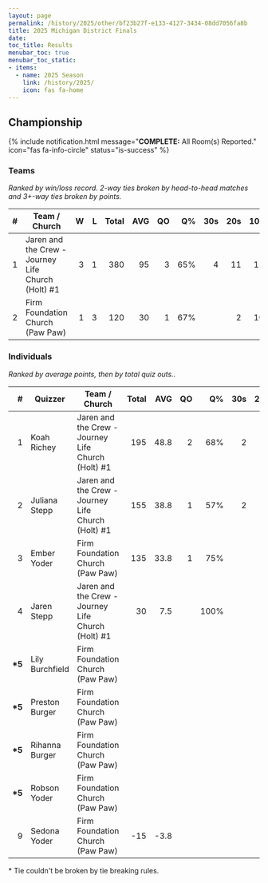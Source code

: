 ```yaml
---
layout: page
permalink: /history/2025/other/bf23b27f-e133-4127-3434-08dd7056fa8b
title: 2025 Michigan District Finals
date: 
toc_title: Results
menubar_toc: true
menubar_toc_static:
- items:
  - name: 2025 Season
    link: /history/2025/
    icon: fas fa-home
---
```



## Championship

{% include notification.html
   message="<b>COMPLETE:</b> All Room(s) Reported."
   icon="fas fa-info-circle"
   status="is-success" %}


### Teams

*Ranked by win/loss record. 2-way ties broken by head-to-head matches and 3+-way ties broken by points.*

| # | Team / Church | W | L | Total | AVG | QO | Q% | 30s | 20s | 10s |
|--:|---|--:|--:|--:|--:|--:|--:|--:|--:|--:|
| 1 | Jaren and the Crew - Journey Life Church (Holt) #1 | 3 | 1 | 380 | 95 | 3 | 65% | 4 | 11 | 15 |
| 2 | Firm Foundation Church (Paw Paw) | 1 | 3 | 120 | 30 | 1 | 67% |  | 2 | 10 |

### Individuals

*Ranked by average points, then by total quiz outs..*

| # | Quizzer | Team / Church | Total | AVG | QO | Q% | 30s | 20s | 10s |
|--:|---|---|--:|--:|--:|--:|--:|--:|--:|
| 1 | Koah Richey | Jaren and the Crew - Journey Life Church (Holt) #1 | 195 | 48.8 | 2 | 68% | 2 | 4 | 9 |
| 2 | Juliana Stepp | Jaren and the Crew - Journey Life Church (Holt) #1 | 155 | 38.8 | 1 | 57% | 2 | 7 | 3 |
| 3 | Ember Yoder | Firm Foundation Church (Paw Paw) | 135 | 33.8 | 1 | 75% |  | 2 | 10 |
| 4 | Jaren Stepp | Jaren and the Crew - Journey Life Church (Holt) #1 | 30 | 7.5 |  | 100% |  |  | 3 |
| **\*5** | Lily Burchfield | Firm Foundation Church (Paw Paw) |  |  |  |  |  |  |  |
| **\*5** | Preston Burger | Firm Foundation Church (Paw Paw) |  |  |  |  |  |  |  |
| **\*5** | Rihanna Burger | Firm Foundation Church (Paw Paw) |  |  |  |  |  |  |  |
| **\*5** | Robson Yoder | Firm Foundation Church (Paw Paw) |  |  |  |  |  |  |  |
| 9 | Sedona Yoder | Firm Foundation Church (Paw Paw) | -15 | -3.8 |  |  |  |  |  |

\* Tie couldn't be broken by tie breaking rules.

